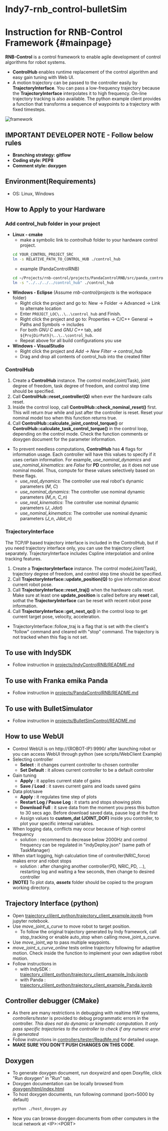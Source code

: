 # Indy7-rnb_control-bulletSim

# Instruction for RNB-Control Framework {#mainpage}

**RNB-Control** is a control framework to enable agile development of control algorithms for robot systems.  
* **ControlHub** enables runtime replacement of the control algorithm and easy gain tuning with Web UI.
* A motion trajectory can be passed to the controller easily by **TrajectoryInterface**. You can pass a low-frequency trajectory because the **TrajectoryInterface** interpolates it to high frequency. On-line trajectory tracking is also available. The python example client provides a function that transforms a sequence of waypoints to a trajectory with fixed timesteps.

![framework](./control_framework.png)

## IMPORTANT DEVELOPER NOTE - Follow below rules
* **Branching strategy: gitflow**
* **Coding style: PEP8**
* **Comment style: doxygen**

## Environment(Requirements)  
* OS: Linux, Windows

## How to Apply to your Hardware
  
### Add control_hub folder in your project
* **Linux - cmake**
  - make a symbolic link to *controlhub* folder to your hardware control project.
  ```bash
  cd YOUR_CONTROL_PROJECT_SRC
  ln -s RELATIVE_PATH_TO_CONTROL_HUB ./control_hub
  ```
  - example (PandaControlRNB)
  ```bash
  cd ~/Projects/rnb-control/projects/PandaControlRNB/src/panda_control
  ln -s "../../../../control_hub" ./control_hub
  ```
* **Windows - Eclipse** (Assume *rnb-control/projects* is the workspace folder)
  - Right click the project and go to: New -> Folder -> Advanced -> Link to alternate location
  - Enter ```PROJECT_LOC\..\..\control_hub``` and Finish.
  - Right click the project and go to: Properties -> C/C++ General -> Paths and Symbols -> includes
  - For both *GNU C* and *GNU C++* tab, add ```${ProjDirPath}\..\..\control_hub```.
  - Repeat above for all build configurations you use
* **Windows - VisualStudio**
  - Right click the project and *Add -> New Filter -> control_hub*
  - Drag and drop all contents of control_hub into the created filter
  
### ControlHub
1. Create a **ControlHub** instance. The control mode(Joint/Task), joint degree of freedom, task degree of freedom, and control step time should be specified.
2. Call **ControlHub::reset_controller(Q)** when ever the hardware calls reset.
3. Inside the control loop, call **ControlHub::check_nominal_reset()** first. This will return *true* while and just after the controller is reset. Reset your nominal model too when this function returns true.
4. Call **ControlHub::calculate_joint_control_torque()** or **ControlHub::calculate_task_control_torque()** in the control loop, depending on the control mode. Check the function comments or doxygen document for the parameter information.
  * To prevent needless computations, **ControlHub** has **4** flags for information usage. Each controller will have this values to specify if it uses certain information. For example, *use_nominal_dynamics* and *use_nominal_kinematics*: are *False* for **PD** controller, as it does not use nominal model. Thus, compute for these values selectively based on these flags.
    - *use_real_dynamics*: The controller use real robot's dynamic parameters (*M*, *C*)
    - *use_nominal_dynamics*: The controller use nominal dynamic parameters (*M_n*, *C_n*)
    - *use_real_kinematics*: The controller use nominal dynamic parameters (*J*, *Jdot*)
    - *use_nominal_kinematics*: The controller use nominal dynamic parameters (*J_n*, *Jdot_n*)

### TrajectoryInterface
The TCP/IP based trajectory interface is included in the ControlHub, but if you need trajectory interface only, you can use the trajectory client separately. TrajectoryInterface includes Cspline interpolation and online tracking features. 
1. Create a **TrajectoryInterface** instance. The control mode(Joint/Task), trajectory degree of freedom, and control step time should be specified.
2. Call **TrajectoryInterface::update_position(Q)** to give information about current robot pose.
3. Call **TrajectoryInterface::reset_traj()** when the hardware calls reset. Make sure at least one **update_position** is called before any **reset** call, sothat the **TrajectoryInterface** can be reset with recent robot pose information.
4. Call **TrajectoryInterface::get_next_qc()** in the control loop to get current target pose, velocity, acceleration.
  * TrajectoryInterface::follow_traj is a flag that is set with the client's "follow" command and cleared with "stop" command. The trajectory is not tracked when this flag is not set.

## To use with IndySDK
* Follow instruction in [projects/IndyControlRNB/README.md](.projects/IndyControlRnb/README.md)

## To use with Franka emika Panda
* Follow instruction in [projects/PandaControlRNB/README.md](.projects/PandaControlRnb/README.md)

## To use with BulletSimulator
* Follow instruction in [projects/BulletSimControl/README.md](.projects/BulletSimControl/README.md)

## How to use WebUI
* Control WebUI is on http://{ROBOT-IP}:9990/ after launching robot or you can access WebUI through python (see scripts/WebClient Example)
* Selecting controller
  * **Select** : it changes current controller to chosen controller
  * **Set Default** : it allows current controller to be a default controller
* Gain tuning
  * **Apply** : it applies current state of gains 
  * **Save / Load** : it saves current gains and loads saved gains
* Data plot/save
  * **Apply** : it regulates time step of plots
  * **Restart Log / Pause Log** : it starts and stops showing plots
  * **Download Full** : it save data from the moment you press this button to 30 secs ago. Before download saved data, pause log at the first
  * Assign values to **custom_dat (JOINT_DOF)** inside you controller, to plot your specific internal variables.
* When logging data, conflicts may occur because of high control frequency
  * solution : recommend to decrease below 2000Hz and control frequency can be regulated in "indyDeploy.json" (same path of TaskManager)
* When start logging, high calculation time of controller(NRIC_force) makes error and robot stops
  * solution : after changing another controller(PD, NRIC_PD, ...), restarting log and waiting a few seconds, then change to desired controller
* **[NOTE]** To plot data, ***assets*** folder should be copied to the program working directory.

## Trajectory Interface (python)
* Open [trajectory_clilent_python/trajectory_client_example.ipynb](.trajectory_clilent_python/trajectory_client_example.ipynb) from jupyter notebook.
* Use *move_joint_s_curve* to move robot to target position.
  * To follow the original trajectory generated by Indy framework, call stop_tracking or enable auto_stop when calling move_joint_s_curve.
* Use *move_joint_wp* to pass multiple waypoints.
* *move_joint_s_curve_online* tests online trajectory following for adaptive motion. Check inside the function to implement your own adaptive robot motion.
* Follow instructions in 
  * with IndySDK : [trajectory_clilent_python/trajectory_client_example_Indy.ipynb](.trajectory_clilent_python/trajectory_client_example_Indy.ipynb)
  * with Panda : [trajectory_clilent_python/trajectory_client_example_Panda.ipynb](.trajectory_clilent_python/trajectory_client_example_Panda.ipynb)
  
## Controller debugger (CMake)
* As there are many restrictions in debugging with realtime HW systems, *controllers/tester* is provided to debug programmatic errors in the controller. *This does not do dynamic or kinematic computation. It only pass specific trajectories to the controller to check if any numeric error is generated*
* Follow instructions in [controllers/tester/ReadMe.md](.controllers/tester/ReadMe.md) for detailed usage.
* **MAKE SURE YOU DON'T PUSH CHANGES ON THIS CODE**.
  
## Doxygen
* To generate doxygen document, run doxywizrd and open Doxyfile, click "Run doxygen" in "Run" tab.
* Doxygen documentation can be locally browsed from [doxygen/html/index.html](index.html)
* To host doxygen documents, run following command (port=5000 by default)
  ```bash
  python ./host_doxygen.py
  ```
* Now you can browse doxygen documents from other computers in the local network at \<IP\>:\<PORT\>
